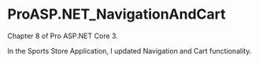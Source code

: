 # ProASP.NET_NavigationAndCart

Chapter 8 of Pro ASP.NET Core 3.

In the Sports Store Application, I updated Navigation and Cart functionality.
